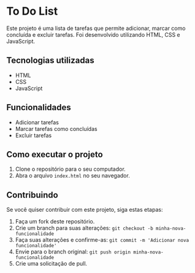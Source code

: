 # To Do List

Este projeto é uma lista de tarefas que permite adicionar, marcar como concluída e excluir tarefas. Foi desenvolvido utilizando HTML, CSS e JavaScript.

## Tecnologias utilizadas

- HTML
- CSS
- JavaScript

## Funcionalidades

- Adicionar tarefas
- Marcar tarefas como concluídas
- Excluir tarefas

## Como executar o projeto

1. Clone o repositório para o seu computador.
2. Abra o arquivo `index.html` no seu navegador.

## Contribuindo

Se você quiser contribuir com este projeto, siga estas etapas:

1. Faça um fork deste repositório.
2. Crie um branch para suas alterações: `git checkout -b minha-nova-funcionalidade`
3. Faça suas alterações e confirme-as: `git commit -m 'Adicionar nova funcionalidade'`
4. Envie para o branch original: `git push origin minha-nova-funcionalidade`
5. Crie uma solicitação de pull.
